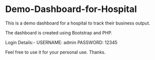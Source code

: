 # Demo-Dashboard-for-Hospital
This is a demo dashboard for a hospital to track their business output.

The dashboard is created using Bootstrap and PHP.

Login Details:-
USERNAME: admin
PASSWORD: 12345

Feel free to use it for your personal use. Thanks.
